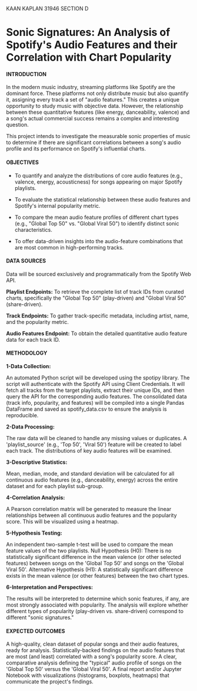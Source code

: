 KAAN KAPLAN 31946 SECTION D

# Sonic Signatures: An Analysis of Spotify's Audio Features and their Correlation with Chart Popularity

#### INTRODUCTION

In the modern music industry, streaming platforms like Spotify are the dominant force. These platforms not only distribute music but also quantify it, assigning every track a set of "audio features." This creates a unique opportunity to study music with objective data. However, the relationship between these quantitative features (like energy, danceability, valence) and a song's actual commercial success remains a complex and interesting question.

This project intends to investigate the measurable sonic properties of music to determine if there are significant correlations between a song's audio profile and its performance on Spotify's influential charts.

#### OBJECTIVES

- To quantify and analyze the distributions of core audio features (e.g., valence, energy, acousticness) for songs appearing on major Spotify playlists.

- To evaluate the statistical relationship between these audio features and Spotify's internal popularity metric.

- To compare the mean audio feature profiles of different chart types (e.g., "Global Top 50" vs. "Global Viral 50") to identify distinct sonic characteristics.

- To offer data-driven insights into the audio-feature combinations that are most common in high-performing tracks.

#### DATA SOURCES

Data will be sourced exclusively and programmatically from the Spotify Web API.

**Playlist Endpoints:** To retrieve the complete list of track IDs from curated charts, specifically the "Global Top 50" (play-driven) and "Global Viral 50" (share-driven).

**Track Endpoints:** To gather track-specific metadata, including artist, name, and the popularity metric.

**Audio Features Endpoint:** To obtain the detailed quantitative audio feature data for each track ID.

#### METHODOLOGY

**1-Data Collection:**

An automated Python script will be developed using the spotipy library.
The script will authenticate with the Spotify API using Client Credentials.
It will fetch all tracks from the target playlists, extract their unique IDs, and then query the API for the corresponding audio features.
The consolidated data (track info, popularity, and features) will be compiled into a single Pandas DataFrame and saved as spotify_data.csv to ensure the analysis is reproducible.

**2-Data Processing:**

The raw data will be cleaned to handle any missing values or duplicates.
A 'playlist_source' (e.g., 'Top 50', 'Viral 50') feature will be created to label each track.
The distributions of key audio features will be examined.

**3-Descriptive Statistics:**

Mean, median, mode, and standard deviation will be calculated for all continuous audio features (e.g., danceability, energy) across the entire dataset and for each playlist sub-group.

**4-Correlation Analysis:**

A Pearson correlation matrix will be generated to measure the linear relationships between all continuous audio features and the popularity score. This will be visualized using a heatmap.

**5-Hypothesis Testing:**

An independent two-sample t-test will be used to compare the mean feature values of the two playlists.
Null Hypothesis (H0): There is no statistically significant difference in the mean valence (or other selected features) between songs on the 'Global Top 50' and songs on the 'Global Viral 50'.
Alternative Hypothesis (H1): A statistically significant difference exists in the mean valence (or other features) between the two chart types.

**6-Interpretation and Perspectives:**

The results will be interpreted to determine which sonic features, if any, are most strongly associated with popularity.
The analysis will explore whether different types of popularity (play-driven vs. share-driven) correspond to different "sonic signatures."

#### EXPECTED OUTCOMES

A high-quality, clean dataset of popular songs and their audio features, ready for analysis.
Statistically-backed findings on the audio features that are most (and least) correlated with a song's popularity score.
A clear, comparative analysis defining the "typical" audio profile of songs on the 'Global Top 50' versus the 'Global Viral 50'.
A final report and/or Jupyter Notebook with visualizations (histograms, boxplots, heatmaps) that communicate the project's findings.


